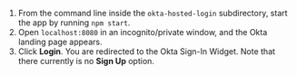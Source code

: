 1. From the command line inside the `okta-hosted-login` subdirectory, start the <StackSnippet snippet="applang" noSelector inline /> app by running `npm start`.
2. Open `localhost:8080` in an incognito/private window, and the Okta <StackSnippet snippet="applang" noSelector inline /> landing page appears.
3. Click **Login**. You are redirected to the Okta Sign-In Widget. Note that there currently is no **Sign Up** option.
